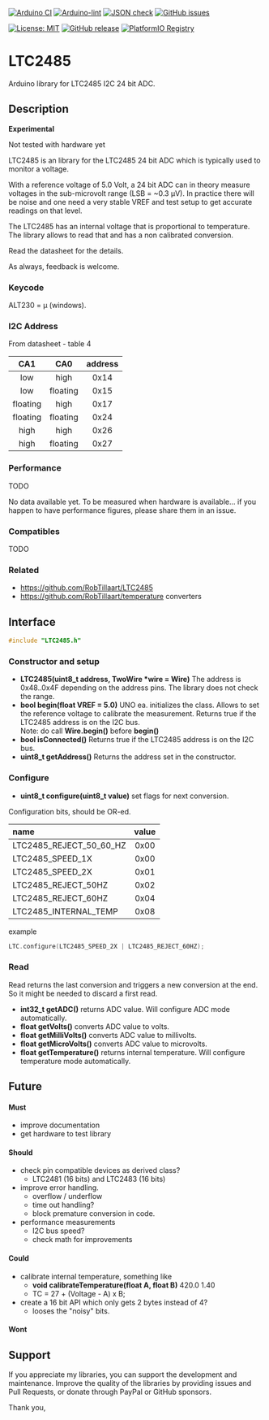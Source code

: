 
[![Arduino CI](https://github.com/RobTillaart/LTC2485/workflows/Arduino%20CI/badge.svg)](https://github.com/marketplace/actions/arduino_ci)
[![Arduino-lint](https://github.com/RobTillaart/LTC2485/actions/workflows/arduino-lint.yml/badge.svg)](https://github.com/RobTillaart/LTC2485/actions/workflows/arduino-lint.yml)
[![JSON check](https://github.com/RobTillaart/LTC2485/actions/workflows/jsoncheck.yml/badge.svg)](https://github.com/RobTillaart/LTC2485/actions/workflows/jsoncheck.yml)
[![GitHub issues](https://img.shields.io/github/issues/RobTillaart/LTC2485.svg)](https://github.com/RobTillaart/LTC2485/issues)

[![License: MIT](https://img.shields.io/badge/license-MIT-green.svg)](https://github.com/RobTillaart/LTC2485/blob/master/LICENSE)
[![GitHub release](https://img.shields.io/github/release/RobTillaart/LTC2485.svg?maxAge=3600)](https://github.com/RobTillaart/LTC2485/releases)
[![PlatformIO Registry](https://badges.registry.platformio.org/packages/robtillaart/library/LTC2485.svg)](https://registry.platformio.org/libraries/robtillaart/LTC2485)


# LTC2485

Arduino library for LTC2485 I2C 24 bit ADC.


## Description

**Experimental**

Not tested with hardware yet

LTC2485 is an library for the LTC2485 24 bit ADC which is typically used
to monitor a voltage. 

With a reference voltage of 5.0 Volt, a 24 bit ADC can in theory measure 
voltages in the sub-microvolt range (LSB  = ~0.3 µV).
In practice there will be noise and one need a very stable VREF and test 
setup to get accurate readings on that level.

The LTC2485 has an internal voltage that is proportional to temperature.
The library allows to read that and has a non calibrated conversion.


Read the datasheet for the details.


As always, feedback is welcome.


### Keycode 

ALT230 = µ  (windows).


### I2C Address

From datasheet - table 4

|  CA1       |  CA0       |  address  |
|:----------:|:----------:|:---------:|
|  low       |  high      |    0x14   |
|  low       |  floating  |    0x15   |
|  floating  |  high      |    0x17   |
|  floating  |  floating  |    0x24   |
|  high      |  high      |    0x26   |
|  high      |  floating  |    0x27   |


### Performance

TODO

No data available yet.
To be measured when hardware is available...
if you happen to have performance figures, please share them in an issue.


### Compatibles

TODO


### Related

- https://github.com/RobTillaart/LTC2485
- https://github.com/RobTillaart/temperature converters


## Interface

```cpp
#include "LTC2485.h"
```

### Constructor and setup

- **LTC2485(uint8_t address, TwoWire \*wire = Wire)**
The address is 0x48..0x4F depending on the address pins.
The library does not check the range.
- **bool begin(float VREF = 5.0)** UNO ea. initializes the class.
Allows to set the reference voltage to calibrate the measurement.
Returns true if the LTC2485 address is on the I2C bus.  
Note: do call **Wire.begin()** before **begin()**
- **bool isConnected()** Returns true if the LTC2485 address is on the I2C bus.
- **uint8_t getAddress()** Returns the address set in the constructor.


### Configure

- **uint8_t configure(uint8_t value)** set flags for next conversion.

Configuration bits, should be OR-ed.

|  name                     |  value  |
|:--------------------------|:-------:|
|  LTC2485_REJECT_50_60_HZ  |  0x00   |
|  LTC2485_SPEED_1X         |  0x00   |
|  LTC2485_SPEED_2X         |  0x01   |
|  LTC2485_REJECT_50HZ      |  0x02   |
|  LTC2485_REJECT_60HZ      |  0x04   |
|  LTC2485_INTERNAL_TEMP    |  0x08   |

example
```cpp
LTC.configure(LTC2485_SPEED_2X | LTC2485_REJECT_60HZ);
```


### Read

Read returns the last conversion and triggers a new conversion at the end.
So it might be needed to discard a first read.

- **int32_t getADC()** returns ADC value. Will configure ADC mode automatically.
- **float getVolts()** converts ADC value to volts.
- **float getMilliVolts()** converts ADC value to millivolts.
- **float getMicroVolts()** converts ADC value to microvolts.
- **float getTemperature()** returns internal temperature.
Will configure temperature mode automatically.





## Future

#### Must

- improve documentation
- get hardware to test library

#### Should

- check pin compatible devices as derived class?
  - LTC2481 (16 bits) and LTC2483 (16 bits)
- improve error handling.
  - overflow / underflow
  - time out handling? 
  - block premature conversion in code.
- performance measurements
  - I2C bus speed?
  - check math for improvements

#### Could

- calibrate internal temperature, something like
  - **void calibrateTemperature(float A, float B)**  420.0  1.40
  - TC = 27 + (Voltage - A) x B;
- create a 16 bit API which only gets 2 bytes instead of 4?
  - looses the "noisy" bits.


#### Wont


## Support

If you appreciate my libraries, you can support the development and maintenance.
Improve the quality of the libraries by providing issues and Pull Requests, or
donate through PayPal or GitHub sponsors.

Thank you,

